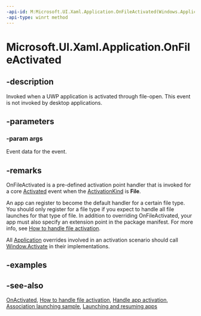 ```yaml
---
-api-id: M:Microsoft.UI.Xaml.Application.OnFileActivated(Windows.ApplicationModel.Activation.FileActivatedEventArgs)
-api-type: winrt method
---
```


<!-- Method syntax
virtual protected void OnFileActivated(Windows.ApplicationModel.Activation.FileActivatedEventArgs args)
-->

# Microsoft.UI.Xaml.Application.OnFileActivated

## -description

Invoked when a UWP application is activated through file-open. This event is not invoked by desktop applications.

## -parameters

### -param args

Event data for the event.

## -remarks

OnFileActivated is a pre-defined activation point handler that is invoked for a core [Activated](/uwp/api/windows.ui.core.corewindow.activated) event when the [ActivationKind](/uwp/api/windows.applicationmodel.activation.activationkind) is **File**.

An app can register to become the default handler for a certain file type. You should only register for a file type if you expect to handle all file launches for that type of file. In addition to overriding OnFileActivated, your app must also specify an extension point in the package manifest. For more info, see [How to handle file activation](/previous-versions/windows/apps/hh779669(v=win.10)).

All [Application](application.md) overrides involved in an activation scenario should call [Window.Activate](window_activate_1797342875.md) in their implementations.

## -examples

## -see-also

[OnActivated](application_onactivated_603737819.md), [How to handle file activation](/previous-versions/windows/apps/hh779669(v=win.10)), [Handle app activation](/windows/uwp/launch-resume/activate-an-app), [Association launching sample](https://github.com/microsoft/Windows-universal-samples/tree/master/Samples/AssociationLaunching), [Launching and resuming apps](/windows/uwp/launch-resume/)
